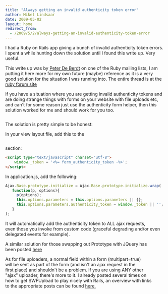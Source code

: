 ```yaml
---
title: "Always getting an invalid authenticity token error"
author: Mikel Lindsaar
date: 2009-05-02
layout: home
redirect_from:
  - /2009/5/2/always-getting-an-invalid-authenticity-token-error
---
```

I had a Ruby on Rails app giving a bunch of invalid authenticity token
errors. I spent a while hunting down the solution until I found this
write up. Very useful.

This write up was by [Peter De
Berdt](http://www.workingwithrails.com/person/5484-peter-de-berdt) on
one of the Ruby mailing lists, I am putting it here more for my own
future (maybe) reference as it is a very good solution for the situation
I was running into. The entire thread is at the [ruby forum
site](http://www.ruby-forum.com/topic/167917#751085)

If you have a situation where you are getting invalid authenticity
tokens and are doing strange things with forms on your website with file
uploads etc, and can't for some reason just use the authenticity form
helper, then this solution worked for me and should work for you too.

```<hr />
```
The solution is pretty simple to be honest:

In your view layout file, add this to the

```<header>
```
section:

``` html
<script type="text/javascript" charset="utf-8">
    window._token = '<%= form_authenticity_token -%>';
</script>
```

In application.js, add the following:

``` javascript
Ajax.Base.prototype.initialize = Ajax.Base.prototype.initialize.wrap(
   function(p, options){
     p(options);
     this.options.parameters = this.options.parameters || {};
     this.options.parameters.authenticity_token = window._token || '';
   }
);
```

It will automatically add the authenticity token to ALL ajax requests,\
even those you invoke from custom code (graceful degrading and/or even\
delegated events for example).

A similar solution for those swapping out Prototype with JQuery has\
been posted
[here](http://henrik.nyh.se/2008/05/rails-authenticity-token-with-jquery)

As for file uploaders, a normal field within a form (multipart=true)\
will be sent as part of the form (and isn't an ajax request in the\
first place) and shouldn't be a problem. If you are using ANY other\
"ajax" uploader, there's more to it. I already posted several times on\
how to get SWFUpload to play nicely with Rails, an overview with links\
to the appropriate posts can be found
[here.](http://groups.google.com/group/rubyonrails-talk/browse_thread/thread/45f70281a5992fa7)
